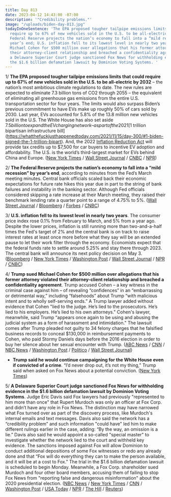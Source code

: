```yaml
---
title: Day 813
date: 2023-04-12 14:43:00 -07:00
description: '"Credibility problems."'
image: "/uploads/biden-day-813.jpg"
todayInOneSentence: 'The EPA proposed tougher tailpipe emissions limits that could
  require up to 67% of new vehicles sold in the U.S. to be all-electric by 2032; the
  Federal Reserve projects the nation’s economy to fall into a “mild recession” by
  year’s end; U.S. inflation fell to its lowest level in nearly two years; Trump sued
  Michael Cohen for $500 million over allegations that his former attorney violated
  their attorney-client relationship and breached a confidentiality agreement; and
  a Delaware Superior Court judge sanctioned Fox News for withholding evidence in
  the $1.6 billion defamation lawsuit by Dominion Voting Systems. '
---
```


1/ **The EPA proposed tougher tailpipe emissions limits that could require up to 67% of new vehicles sold in the U.S. to be all-electric by 2032** – the nation’s most ambitious climate regulations to date. The new rules are expected to eliminate 7.3 billion tons of CO2 through 2055 – the equivalent of eliminating all greenhouse gas emissions from the entire U.S. transportation sector for four years. The limits would also surpass Biden’s previous commitment to have EVs make up roughly 50% of cars sold by 2030. Last year, EVs accounted for 5.8% of the 13.8 million new vehicles sold in the U.S. The White House has also set aside $7.5 billion to expand the EV charging network – as part of the 2021 [$1 trillion bipartisan infrastructure bill](https://whatthefuckjusthappenedtoday.com/2021/11/15/day-300/#1-biden-signed-the-1-trillion-bipart). And, the 2022 [Inflation Reduction Act](https://whatthefuckjusthappenedtoday.com/2022/08/16/day-574/#2-biden-signed-the-democrats%E2%80%99-landma) will provide tax credits up to $7,500 for car buyers to incentive EV adoption and affordability. The U.S. is the world’s third-largest market for EVs behind China and Europe. ([New York Times](https://www.nytimes.com/2023/04/12/climate/biden-electric-cars-epa.html) / [Wall Street Journal](https://www.wsj.com/articles/epa-seeks-to-boost-evs-with-toughest-ever-rules-on-tailpipe-emissions-5658217d?mod=hp_lead_pos1) / [CNBC](https://www.cnbc.com/2023/04/12/epa-proposes-auto-pollution-limits-to-aggressively-boost-ev-sales-.html) / [NPR](https://www.npr.org/2023/04/12/1169269936/electric-vehicles-emission-standards-tailpipes-fuel-economy))

2/ **The Federal Reserve projects the nation’s economy to fall into a “mild recession” by year’s end**, according to minutes from the Fed’s March meeting minutes. Central bank officials scaled back their economic expectations for future rate hikes this year due in part to the string of bank failures and instability in the banking sector. Although Fed officials considered skipping a rate increase at their March meeting, they raised their benchmark lending rate a quarter point to a range of 4.75% to 5%. ([Wall Street Journal](https://www.wsj.com/articles/inflation-report-keeps-a-may-interest-rate-increase-in-play-fd105729?mod=hp_lead_pos1) / [Bloomberg](https://www.bloomberg.com/news/articles/2023-04-12/fed-stresses-vigilance-on-credit-as-rate-views-scaled-back?srnd=premium&sref=MIBMEEoj) / [Forbes](https://www.forbes.com/sites/dereksaul/2023/04/12/fed-officials-now-expect-us-will-enter-mild-recession-this-year-after-banking-crisis-rattles-markets/?sh=7a56c4107c13) / [CNBC](https://www.cnbc.com/2023/04/12/fed-expects-banking-crisis-to-cause-a-recession-this-year-minutes-show.html))

3/ **U.S. inflation fell to its lowest level in nearly two years**. The consumer price index rose 0.1% from February to March, and 5% from a year ago. Despite the lower prices, inflation is still running more than two-and-a-half times the Fed's target of 2% and the central bank is on track to raise interest rates at least once more before what they say will be an extended pause to let their work filter through the economy.  Economists expect that the federal funds rate to settle around 5.25% and stay there through 2023. The central bank will announce its next policy decision on May 3. ([Bloomberg](https://www.bloomberg.com/news/articles/2023-04-12/us-core-cpi-rises-firmly-keeping-may-fed-rate-hike-in-play?srnd=premium&sref=MIBMEEoj) / [New York Times](https://www.nytimes.com/2023/04/12/business/inflation-fed-rates.html) / [Washington Post](https://www.washingtonpost.com/business/2023/04/12/cpi-march-fed-prices/) / [Wall Street Journal](https://www.wsj.com/articles/us-inflation-march-2023-consumer-price-index-fa6eba99) / [NPR](https://www.npr.org/2023/04/12/1169225198/inflation-consumer-prices-economy-federal-reserve-interest-rates) / [CNBC](https://www.cnbc.com/2023/04/12/cpi-march-2023-.html))

4/ **Trump sued Michael Cohen for $500 million over allegations that his former attorney violated their attorney-client relationship and breached a confidentiality agreement**. Trump accused Cohen – a key witness in the criminal case against him – of revealing “confidences” in an “embarrassing or detrimental way,” including “falsehoods” about Trump “with malicious intent and to wholly self-serving ends.” A Trump lawyer added without evidence that Cohen "lied to the judge. He’s lied to the prosecutors. He’s lied to his employers. He’s lied to his own attorneys." Cohen's lawyer, meanwhile, said Trump “appears once again to be using and abusing the judicial system as a form of harassment and intimidation." The lawsuit comes after Trump pleaded not guilty to 34 felony charges that he falsified business records to conceal $130,000 in reimbursement payments to Cohen, who paid Stormy Daniels days before the 2016 election in order to buy her silence about her sexual encounter with Trump. ([ABC News](https://abcnews.go.com/Politics/donald-trump-sues-former-lawyer-michael-cohen-500/story?id=98536685) / [CNN](https://www.cnn.com/2023/04/12/politics/donald-trump-michael-cohen-lawsuit/) / [NBC News](https://www.nbcnews.com/politics/donald-trump/trump-sues-michael-cohen-key-witness-ny-criminal-case-seeking-500-mill-rcna79399) / [Washington Post](https://www.washingtonpost.com/politics/2023/04/12/trump-cohen-lawsuit/) / [Politico](https://www.politico.com/news/2023/04/12/trump-sues-ex-lawyer-michael-cohen-00091735) / [Wall Street Journal](https://www.wsj.com/articles/donald-trump-sues-former-lawyer-michael-cohen-9760da77?mod=djemalertNEWS))

* **Trump said he would continue campaigning for the White House even if convicted of a crime**. “I’d never drop out, it’s not my thing,” Trump said when asked on Fox News about a potential conviction. ([New York Times](https://www.nytimes.com/2023/04/12/us/politics/trump-presidential-campaign-conviction.html))

5/ **A Delaware Superior Court judge sanctioned Fox News for withholding evidence in the $1.6 billion defamation lawsuit by Dominion Voting Systems**. Judge Eric Davis said Fox lawyers had previously "represented to him more than once" that Rupert Murdoch was only an officer at Fox Corp. and didn’t have any role in Fox News. The distinction may have narrowed what Fox turned over as part of the discovery process, like Murdoch's internal emails and text messages. Davis also said the network has a “credibility problem” and such information "could have" led him to make different rulings earlier in the case, adding: “By the way, an omission is a lie.” Davis also said he would appoint a so-called "special master" to investigate whether the network lied to the court and withheld key evidence. The sanctions imposed against Fox will allow Dominion to conduct additional depositions of some Fox witnesses or redo any already done and that “Fox will do everything they can to make the person available, and it will be at a cost to Fox.” The trial in the $1.6 billion defamation lawsuit is scheduled to begin Monday. Meanwhile, a Fox Corp. shareholder sued Murdoch and four other board members, accusing them of failing to stop Fox News from "reporting false and dangerous misinformation" about the 2020 presidential election. ([NBC News](https://www.nbcnews.com/media/fox-sanctioned-withholding-evidence-dominion-case-rcna79377) / [New York Times](https://www.nytimes.com/2023/04/12/business/media/fox-dominion-trial-sanctioned.html) / [CNN](https://www.cnn.com/2023/04/12/media/fox-news-dominion-special-master/) / [Washington Post](https://www.washingtonpost.com/media/2023/04/11/dominion-judge-chides-fox-murdoch/) / [USA Today](https://www.usatoday.com/story/news/politics/2023/04/12/fox-news-dominion-judge-sanction/11649428002/) / [NPR](https://www.npr.org/2023/04/12/1169412962/judge-lectures-fox-attorneys-over-dual-roles-for-rupert-murdoch) / [The Hill](https://thehill.com/homenews/media/3945978-shareholder-sues-murdoch-board-members-over-2020-election-coverage/) / [Reuters](https://www.reuters.com/legal/fox-shareholder-sues-rupert-murdoch-other-directors-over-2020-election-coverage-2023-04-12/))
